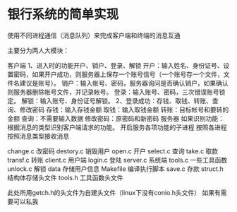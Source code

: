 银行系统的简单实现
=====================================================
使用不同进程通信（消息队列）来完成客户端和终端的消息互通

主要分为两人大模块：

客户端 1、进入时的功能开户、销户、登录、解锁 开户：输入姓名、身份证号、设置密码，如果开户成功，则服务器上保存一个账号信号（一个账号存一个文件，文件名建议是账号）。 销户：输入帐号、密码，服务器询问是否确认销户，如果确认则服务器删除帐号文件，并记录帐号。 登录：输入账号、密码，三次错误账号锁定。 解锁：输入账号、身份证号解锁。 2、登录成功：存钱、取钱、转账、查询、修改密码 存钱：输入存钱金额 取钱：输入取钱金额 转账：目标帐号和要转的金额 查询：不需要输入数据 修改密码：原密码和新密码 服务器 如果识别功能：根据消息的类型识别客户端请求的功能。 开启服务各项功能的子进程 按照各进程按照消息类型接收消息

change.c 改密码 destory.c 销毁用户 open.c 开户
select.c 查询
take.c 取款
transf.c 转账 client.c 用户端
login.c 登陆
server.c 系统端
tools.c 一些工具函数
unlock.c 解锁 data 存储用户信息
Makefile 编译执行脚本 save.c 存款
struct.h 结构体存储头文件 tools.h 工具函数头文件

此处所用getch.h的头文件为自建头文件（linux下没有conio.h头文件） 如果有需要可以私我
